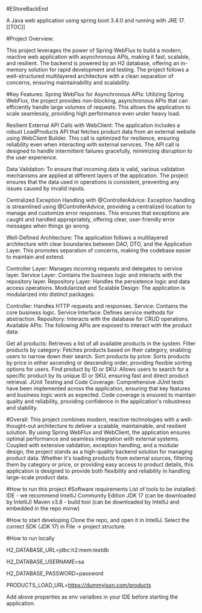 #EStoreBackEnd

A Java web application using spring boot 3.4.0 and running with JRE 17.
[[TOC]]

#Project Overview:

This project leverages the power of Spring WebFlux to build a modern, reactive web application with asynchronous APIs, making it fast, scalable, and resilient. The backend is powered by an H2 database, offering an in-memory solution for rapid development and testing. The project follows a well-structured multilayered architecture with a clean separation of concerns, ensuring maintainability and scalability.

#Key Features:
Spring WebFlux for Asynchronous APIs: Utilizing Spring WebFlux, the project provides non-blocking, asynchronous APIs that can efficiently handle large volumes of requests. This allows the application to scale seamlessly, providing high performance even under heavy load.

Resilient External API Calls with WebClient: The application includes a robust LoadProducts API that fetches product data from an external website using WebClient Builder. This call is optimized for resilience, ensuring reliability even when interacting with external services. The API call is designed to handle intermittent failures gracefully, minimizing disruption to the user experience.

Data Validation: To ensure that incoming data is valid, various validation mechanisms are applied at different layers of the application. The project ensures that the data used in operations is consistent, preventing any issues caused by invalid inputs.

Centralized Exception Handling with @ControllerAdvice: Exception handling is streamlined using @ControllerAdvice, providing a centralized location to manage and customize error responses. This ensures that exceptions are caught and handled appropriately, offering clear, user-friendly error messages when things go wrong.

Well-Defined Architecture: The application follows a multilayered architecture with clear boundaries between DAO, DTO, and the Application Layer. This promotes separation of concerns, making the codebase easier to maintain and extend.

Controller Layer: Manages incoming requests and delegates to service layer.
Service Layer: Contains the business logic and interacts with the repository layer.
Repository Layer: Handles the persistence logic and data access operations.
Modularized and Scalable Design: The application is modularized into distinct packages:

Controller: Handles HTTP requests and responses.
Service: Contains the core business logic.
Service Interface: Defines service methods for abstraction.
Repository: Interacts with the database for CRUD operations.
Available APIs: The following APIs are exposed to interact with the product data:

Get all products: Retrieves a list of all available products in the system.
Filter products by category: Fetches products based on their category, enabling users to narrow down their search.
Sort products by price: Sorts products by price in either ascending or descending order, providing flexible sorting options for users.
Find product by ID or SKU: Allows users to search for a specific product by its unique ID or SKU, ensuring fast and direct product retrieval.
JUnit Testing and Code Coverage: Comprehensive JUnit tests have been implemented across the application, ensuring that key features and business logic work as expected. Code coverage is ensured to maintain quality and reliability, providing confidence in the application's robustness and stability.

#Overall:
This project combines modern, reactive technologies with a well-thought-out architecture to deliver a scalable, maintainable, and resilient solution. By using Spring WebFlux and WebClient, the application ensures optimal performance and seamless integration with external systems. Coupled with extensive validation, exception handling, and a modular design, the project stands as a high-quality backend solution for managing product data. Whether it's loading products from external sources, filtering them by category or price, or providing easy access to product details, this application is designed to provide both flexibility and reliability in handling large-scale product data.

#How to run this project
#Software requirements
List of tools to be installed:
IDE - we recommend IntelliJ Community Edition
JDK 17 (can be downloaded by IntelliJ)
Maven v3.8 - build tool (can be downloaded by IntelliJ and embedded in the repo mvnw)

#How to start developing
Clone the repo, and open it in IntelliJ. Select the correct SDK (JDK 17) in File → project structure.

#How to run locally

H2_DATABASE_URL=jdbc:h2:mem:testdb

H2_DATABASE_USERNAME=sa

H2_DATABASE_PASSWORD=password

PRODUCTS_LOAD_URL=https://dummyjson.com/products

Add above properties as env varialbes in your IDE before starting the application.